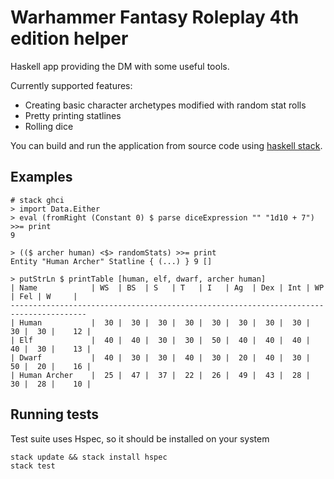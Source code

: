 # Warhammer Fantasy Roleplay 4th edition helper
Haskell app providing the DM with some useful tools.

Currently supported features:
- Creating basic character archetypes modified with random stat rolls
- Pretty printing statlines
- Rolling dice

You can build and run the application from source code using [haskell stack](https://docs.haskellstack.org/en/stable/install_and_upgrade/).

## Examples
```
# stack ghci
> import Data.Either
> eval (fromRight (Constant 0) $ parse diceExpression "" "1d10 + 7") >>= print
9

> (($ archer human) <$> randomStats) >>= print
Entity "Human Archer" Statline { (...) } 9 []

> putStrLn $ printTable [human, elf, dwarf, archer human]
| Name            | WS  | BS  | S   | T   | I   | Ag  | Dex | Int | WP  | Fel | W     |
---------------------------------------------------------------------------------------
| Human           |  30 |  30 |  30 |  30 |  30 |  30 |  30 |  30 |  30 |  30 |    12 |
| Elf             |  40 |  40 |  30 |  30 |  50 |  40 |  40 |  40 |  40 |  30 |    13 |
| Dwarf           |  40 |  30 |  30 |  40 |  30 |  20 |  40 |  30 |  50 |  20 |    16 |
| Human Archer    |  25 |  47 |  37 |  22 |  26 |  49 |  43 |  28 |  30 |  28 |    10 |
```

## Running tests
Test suite uses Hspec, so it should be installed on your system
```
stack update && stack install hspec
stack test
```
